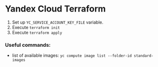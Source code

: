 # Yandex Cloud Terraform

1. Set up `YC_SERVICE_ACCOUNT_KEY_FILE` variable.
2. Execute `terraform init`
3. Execute `terraform apply`

### Useful commands:
- list of available images: `yc compute image list --folder-id standard-images`